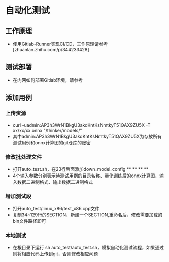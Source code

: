 # 自动化测试
## 工作原理
  * 使用Gitlab-Runner实现CI/CD，工作原理请参考[zhuanlan.zhihu.com/p/344233428]
## 测试部署
  * 在内网如何部署Gitlab环境，请参考
## 添加用例
### 上传资源
  * curl -uadmin:AP3h3WrN1BkgU3akdKntKsNmtkyT51QAX9ZU5X -T xx/xx/xx.onnx  "/thinker/models/"
  * 其中admin:AP3h3WrN1BkgU3akdKntKsNmtkyT51QAX9ZU5X为存放所有测试用例和onnx计算图的git仓库的账密
### 修改批处理文件
  * 打开auto_test.sh，在23行后面添加down_model_config ** ** ** **
  * 4个输入参数分别表示待测试用例的目录名称、量化训练后的onnx计算图、输入数据二进制格式、输出数据二进制格式
### 增加测试段
  * 打开auto_test/linux_x86/test_x86.cpp文件
  * 复制34~129行的SECTION，新建一个SECTION,重命名后，修改需要加载的bin文件路径即可
### 本地测试
  * 在根目录下运行 sh auto_test/auto_test.sh，模拟自动化测试流程，如果通过则将相应代码上传到git，否则修改相应问题
